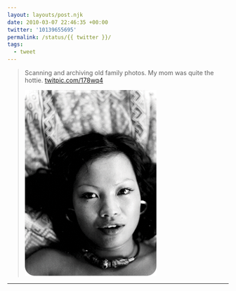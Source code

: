 ```yaml
---
layout: layouts/post.njk
date: 2010-03-07 22:46:35 +00:00
twitter: '10139655695'
permalink: /status/{{ twitter }}/
tags: 
  - tweet
---
```


> Scanning and archiving old family photos. My mom was quite the hottie. [twitpic.com/178wq4](http://twitpic.com/178wq4)
> 
> ![black and white portrait](/img/72639148.png)

---
